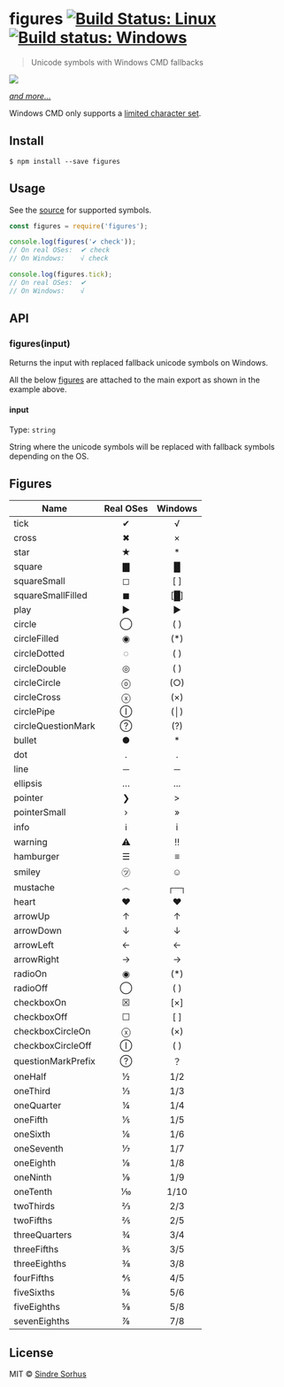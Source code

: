 # figures [![Build Status: Linux](https://travis-ci.org/sindresorhus/figures.svg?branch=master)](https://travis-ci.org/sindresorhus/figures) [![Build status: Windows](https://ci.appveyor.com/api/projects/status/mb743hl70269be3r/branch/master?svg=true)](https://ci.appveyor.com/project/sindresorhus/figures/branch/master)

> Unicode symbols with Windows CMD fallbacks

[![](screenshot.png)](topjui.index.js)

[*and more...*](topjui.index.js)

Windows CMD only supports a [limited character set](http://en.wikipedia.org/wiki/Code_page_437).


## Install

```
$ npm install --save figures
```


## Usage

See the [source](topjui.index.js) for supported symbols.

```js
const figures = require('figures');

console.log(figures('✔︎ check'));
// On real OSes:  ✔︎ check
// On Windows:    √ check

console.log(figures.tick);
// On real OSes:  ✔︎
// On Windows:    √
```


## API

### figures(input)

Returns the input with replaced fallback unicode symbols on Windows.

All the below [figures](#figures) are attached to the main export as shown in the example above.

#### input

Type: `string`

String where the unicode symbols will be replaced with fallback symbols depending on the OS.


## Figures

| Name               | Real OSes | Windows |
| ------------------ | :-------: | :-----: |
| tick               |     ✔     |    √    |
| cross              |     ✖     |    ×    |
| star               |     ★     |    *    |
| square             |     ▇     |    █    |
| squareSmall        |     ◻     |   [ ]   |
| squareSmallFilled  |     ◼     |   [█]   |
| play               |     ▶     |    ►    |
| circle             |     ◯     |   ( )   |
| circleFilled       |     ◉     |   (*)   |
| circleDotted       |     ◌     |   ( )   |
| circleDouble       |     ◎     |   ( )   |
| circleCircle       |     ⓞ     |   (○)   |
| circleCross        |     ⓧ     |   (×)   |
| circlePipe         |     Ⓘ     |   (│)   |
| circleQuestionMark |     ?⃝    |   (?)   |
| bullet             |     ●     |    *    |
| dot                |     ․     |    .    |
| line               |     ─     |    ─    |
| ellipsis           |     …     |   ...   |
| pointer            |     ❯     |    >    |
| pointerSmall       |     ›     |    »    |
| info               |     ℹ     |    i    |
| warning            |     ⚠     |    ‼    |
| hamburger          |     ☰     |    ≡    |
| smiley             |     ㋡     |    ☺    |
| mustache           |     ෴     |   ┌─┐   |
| heart              |     ♥     |    ♥    |
| arrowUp            |     ↑     |    ↑    |
| arrowDown          |     ↓     |    ↓    |
| arrowLeft          |     ←     |    ←    |
| arrowRight         |     →     |    →    |
| radioOn            |     ◉     |   (*)   |
| radioOff           |     ◯     |   ( )   |
| checkboxOn         |     ☒     |   [×]   |
| checkboxOff        |     ☐     |   [ ]   |
| checkboxCircleOn   |     ⓧ     |   (×)   |
| checkboxCircleOff  |     Ⓘ     |   ( )   |
| questionMarkPrefix |     ?⃝    |    ？    |
| oneHalf            |     ½     |   1/2   |
| oneThird           |     ⅓     |   1/3   |
| oneQuarter         |     ¼     |   1/4   |
| oneFifth           |     ⅕     |   1/5   |
| oneSixth           |     ⅙     |   1/6   |
| oneSeventh         |     ⅐     |   1/7   |
| oneEighth          |     ⅛     |   1/8   |
| oneNinth           |     ⅑     |   1/9   |
| oneTenth           |     ⅒     |   1/10  |
| twoThirds          |     ⅔     |   2/3   |
| twoFifths          |     ⅖     |   2/5   |
| threeQuarters      |     ¾     |   3/4   |
| threeFifths        |     ⅗     |   3/5   |
| threeEighths       |     ⅜     |   3/8   |
| fourFifths         |     ⅘     |   4/5   |
| fiveSixths         |     ⅚     |   5/6   |
| fiveEighths        |     ⅝     |   5/8   |
| sevenEighths       |     ⅞     |   7/8   |


## License

MIT © [Sindre Sorhus](https://sindresorhus.com)

